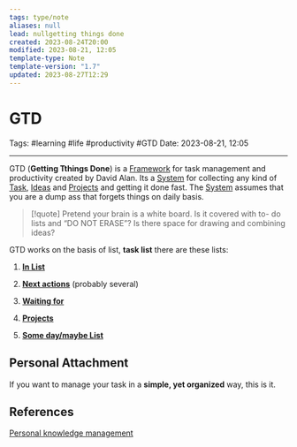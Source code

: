 ```yaml
---
tags: type/note
aliases: null
lead: nullgetting things done
created: 2023-08-24T20:00
modified: 2023-08-21, 12:05
template-type: Note
template-version: "1.7"
updated: 2023-08-27T12:29
---
```


# GTD

Tags: #learning #life #productivity #GTD
Date: 2023-08-21, 12:05

---

GTD (**Getting Tthings Done**) is a [Framework](Framework) for task management and productivity created by David Alan. Its a [System](System) for collecting any kind of [Task](Task), [Ideas](Ideas) and [Projects](Projects) and getting it done fast. The [System](System) assumes that you are a dump ass that forgets things on daily basis. 

> [!quote]
> Pretend your brain is a white board. Is it covered with to-
> do lists and “DO NOT ERASE”? Is there space for drawing and 
> combining ideas?

GTD works on the basis of list, **task list** there are these lists:

1. **[In List](In%20List.md)**

2. **[Next actions](Next%20actions)** (probably several)

3. **[Waiting for](Waiting%20for)**

4. **[Projects](Projects)**

5. **[Some day/maybe List](Some%20day/maybe%20List)**

## Personal Attachment

If you want to manage your task in a **simple, yet organized** way, this is it.

## References

[Personal knowledge management](Personal%20knowledge%20management.md)
